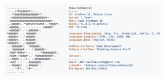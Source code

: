 <a href="https://github.com/thakurabhinav22/thakurabhinav22">
  <picture>
    <source media="(prefers-color-scheme: dark)" srcset="https://raw.githubusercontent.com/thakurabhinav22/thakurabhinav22/main/dark_mode.svg">
    <img alt="Abhinav Thakur's GitHub Profile README" src="https://raw.githubusercontent.com/thakurabhinav22/thakurabhinav22/main/light_mode.svg">
  </picture>
</a>
